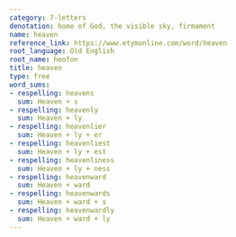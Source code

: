 ```yaml
---
category: 7-letters
denotation: home of God, the visible sky, firmament
name: heaven
reference_link: https://www.etymonline.com/word/heaven
root_language: Old English
root_name: heofon
title: heaven
type: free
word_sums:
- respelling: heavens
  sum: Heaven + s
- respelling: heavenly
  sum: Heaven + ly
- respelling: heavenlier
  sum: Heaven + ly + er
- respelling: heavenliest
  sum: Heaven + ly + est
- respelling: heavenliness
  sum: Heaven + ly + ness
- respelling: heavenward
  sum: Heaven + ward
- respelling: heavenwards
  sum: Heaven + ward + s
- respelling: heavenwardly
  sum: Heaven + ward + ly
---
```

